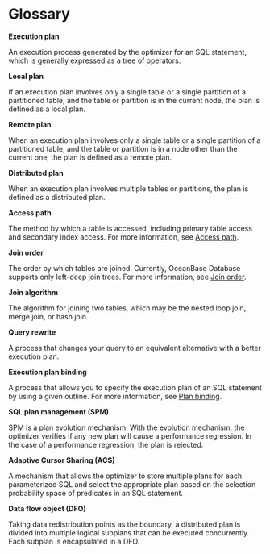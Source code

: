 # Glossary

**Execution plan**

An execution process generated by the optimizer for an SQL statement, which is generally expressed as a tree of operators.

**Local plan**

If an execution plan involves only a single table or a single partition of a partitioned table, and the table or partition is in the current node, the plan is defined as a local plan.

**Remote plan**

When an execution plan involves only a single table or a single partition of a partitioned table, and the table or partition is in a node other than the current one, the plan is defined as a remote plan.

**Distributed plan**

When an execution plan involves multiple tables or partitions, the plan is defined as a distributed plan.

**Access path**

The method by which a table is accessed, including primary table access and secondary index access. For more information, see [Access path](400.sql-optimization/600.query-optimization/100.access-path/100.access-path-overview.md).

**Join order**

The order by which tables are joined. Currently, OceanBase Database supports only left-deep join trees. For more information, see [Join order](400.sql-optimization/600.query-optimization/200.join-algorithm/400.join-order.md).

**Join algorithm**

The algorithm for joining two tables, which may be the nested loop join, merge join, or hash join.

**Query rewrite**

A process that changes your query to an equivalent alternative with a better execution plan.

**Execution plan binding**

A process that allows you to specify the execution plan of an SQL statement by using a given outline. For more information, see [Plan binding](400.sql-optimization/700.manage-execution-plans/200.plan-binding.md).

**SQL plan management (SPM)**

SPM is a plan evolution mechanism. With the evolution mechanism, the optimizer verifies if any new plan will cause a performance regression. In the case of a performance regression, the plan is rejected.

**Adaptive Cursor Sharing (ACS)**

A mechanism that allows the optimizer to store multiple plans for each parameterized SQL and select the appropriate plan based on the selection probability space of predicates in an SQL statement.

**Data flow object (DFO)**

Taking data redistribution points as the boundary, a distributed plan is divided into multiple logical subplans that can be executed concurrently. Each subplan is encapsulated in a DFO.
